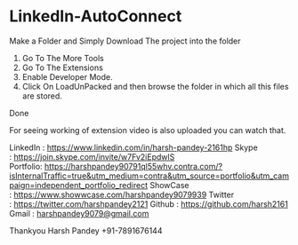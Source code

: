 # LinkedIn-AutoConnect

Make a Folder and Simply Download The project into the folder

1. Go To The More Tools
2. Go To The Extensions
3. Enable Developer Mode.
4. Click On LoadUnPacked and then browse the folder in which all this files are stored.

Done

For seeing working of extension video is also uploaded you can watch that.

LinkedIn : https://www.linkedin.com/in/harsh-pandey-2161hp
Skype : https://join.skype.com/invite/w7Fv2iEpdwlS
Portfolio: https://harshpandey90791ql55whv.contra.com/?isInternalTraffic=true&utm_medium=contra&utm_source=portfolio&utm_campaign=independent_portfolio_redirect
ShowCase : https://www.showwcase.com/harshpandey9079939
Twitter : https://twitter.com/harshpandey2121
Github : https://github.com/harsh2161
Gmail : harshpandey9079@gmail.com

Thankyou
Harsh Pandey
+91-7891676144
